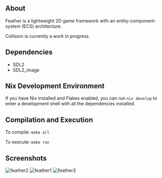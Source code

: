 ## About

Feather is a lightweight 2D game framework with an entity-component-system (ECS) architecture. 

Collision is currently a work in progress.

## Dependencies

* SDL2
* SDL2_image

## Nix Development Environment

If you have Nix installed and Flakes enabled, you can run `nix develop` to enter a 
development shell with all the dependencies installed.

## Compilation and Execution

To compile:
`make all`

To execute:
`make run`

## Screenshots
![feather2](https://user-images.githubusercontent.com/30982485/151643497-a65063a3-313d-426b-8c39-225063614e67.png)
![feather1](https://user-images.githubusercontent.com/30982485/151643498-a94d1f43-c9ca-4f1f-b470-e0a15cb4c384.png)
![feather3](https://user-images.githubusercontent.com/30982485/151643499-2c3afd09-269c-419f-92e7-67f5da41d373.png)
